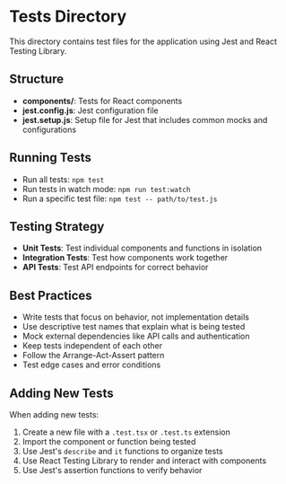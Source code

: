 # Tests Directory

This directory contains test files for the application using Jest and React Testing Library.

## Structure

- **components/**: Tests for React components
- **jest.config.js**: Jest configuration file
- **jest.setup.js**: Setup file for Jest that includes common mocks and configurations

## Running Tests

- Run all tests: `npm test`
- Run tests in watch mode: `npm run test:watch`
- Run a specific test file: `npm test -- path/to/test.js`

## Testing Strategy

- **Unit Tests**: Test individual components and functions in isolation
- **Integration Tests**: Test how components work together
- **API Tests**: Test API endpoints for correct behavior

## Best Practices

- Write tests that focus on behavior, not implementation details
- Use descriptive test names that explain what is being tested
- Mock external dependencies like API calls and authentication
- Keep tests independent of each other
- Follow the Arrange-Act-Assert pattern
- Test edge cases and error conditions

## Adding New Tests

When adding new tests:

1. Create a new file with a `.test.tsx` or `.test.ts` extension
2. Import the component or function being tested
3. Use Jest's `describe` and `it` functions to organize tests
4. Use React Testing Library to render and interact with components
5. Use Jest's assertion functions to verify behavior
